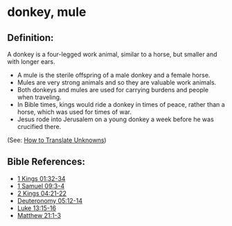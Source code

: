 # donkey, mule #

## Definition: ##

A donkey is a four-legged work animal, similar to a horse, but smaller and with longer ears.

* A mule is the sterile offspring of a male donkey and a female horse.
* Mules are very strong animals and so they are valuable work animals.
* Both donkeys and mules are used for carrying burdens and people when traveling.
* In Bible times, kings would ride a donkey in times of peace, rather than a horse, which was used for times of war.
* Jesus rode into Jerusalem on a young donkey a week before he was crucified there.

(See: [How to Translate Unknowns](en/ta-vol1/translate/man/translate-unknown))

## Bible References: ##

* [1 Kings 01:32-34](en/tn/1ki/help/01/32)
* [1 Samuel 09:3-4](en/tn/1sa/help/09/03)
* [2 Kings 04:21-22](en/tn/2ki/help/04/21)
* [Deuteronomy 05:12-14](en/tn/deu/help/05/12)
* [Luke 13:15-16](en/tn/luk/help/13/15)
* [Matthew 21:1-3](en/tn/mat/help/21/01)
